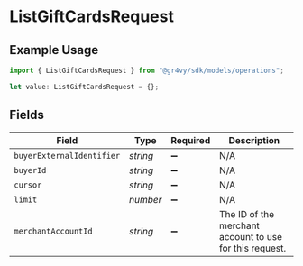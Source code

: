 # ListGiftCardsRequest

## Example Usage

```typescript
import { ListGiftCardsRequest } from "@gr4vy/sdk/models/operations";

let value: ListGiftCardsRequest = {};
```

## Fields

| Field                                                   | Type                                                    | Required                                                | Description                                             |
| ------------------------------------------------------- | ------------------------------------------------------- | ------------------------------------------------------- | ------------------------------------------------------- |
| `buyerExternalIdentifier`                               | *string*                                                | :heavy_minus_sign:                                      | N/A                                                     |
| `buyerId`                                               | *string*                                                | :heavy_minus_sign:                                      | N/A                                                     |
| `cursor`                                                | *string*                                                | :heavy_minus_sign:                                      | N/A                                                     |
| `limit`                                                 | *number*                                                | :heavy_minus_sign:                                      | N/A                                                     |
| `merchantAccountId`                                     | *string*                                                | :heavy_minus_sign:                                      | The ID of the merchant account to use for this request. |